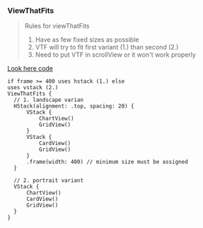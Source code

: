 ### ViewThatFits

>  Rules for viewThatFits
> 1. Have as few fixed sizes as possible
> 2. VTF will try to fit first variant (1.) than second (2.)
> 3. Need to put VTF in scrollView or it won't work properly

[Look here code](https://github.com/alexbreamdev/DesignCodeiOS16/blob/main/DesignCodeiOS16/DetailView.swift)

```
if frame >= 400 uses hstack (1.) else
uses vstack (2.)
ViewThatFits {
  // 1. landscape varian
  HStack(alignment: .top, spacing: 20) {
      VStack {
          ChartView()
          GridView()
      }
      VStack {
          CardView()
          GridView()
      }
      .frame(width: 400) // minimum size must be assigned
  }

  // 2. portrait variant
  VStack {
      ChartView()
      CardView()
      GridView()
  }
}
```
